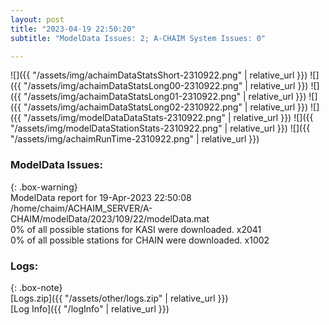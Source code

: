 ```yaml
---
layout: post
title: "2023-04-19 22:50:20"
subtitle: "ModelData Issues: 2; A-CHAIM System Issues: 0"

---
```


![]({{ "/assets/img/achaimDataStatsShort-2310922.png" | relative_url }})
![]({{ "/assets/img/achaimDataStatsLong00-2310922.png" | relative_url }})
![]({{ "/assets/img/achaimDataStatsLong01-2310922.png" | relative_url }})
![]({{ "/assets/img/achaimDataStatsLong02-2310922.png" | relative_url }})
![]({{ "/assets/img/modelDataDataStats-2310922.png" | relative_url }})
![]({{ "/assets/img/modelDataStationStats-2310922.png" | relative_url }})
![]({{ "/assets/img/achaimRunTime-2310922.png" | relative_url }})


### ModelData Issues:  
  
{: .box-warning}  
 ModelData report for 19-Apr-2023 22:50:08   
 /home/chaim/ACHAIM_SERVER/A-CHAIM/modelData/2023/109/22/modelData.mat   
 0% of all possible stations for KASI were downloaded. x2041   
 0% of all possible stations for CHAIN were downloaded. x1002   
  


### Logs:  
  
{: .box-note}  
[Logs.zip]({{ "/assets/other/logs.zip" | relative_url }})  
[Log Info]({{ "/logInfo" | relative_url }})  
